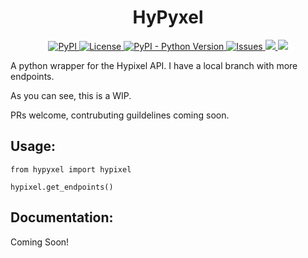 

<h1 align="center">HyPyxel</h1>
<p align="center">
<a href="https://pypi.org/project/hypyxel/">
  <img alt="PyPI" src="https://img.shields.io/pypi/v/hypyxel?color=g&style=flat-square">
</a>
<a href="https://github.com/CraziiAce/Hypyxel/blob/master/LICENSE">
  <img alt="License" src="https://img.shields.io/github/license/craziiace/hypyxel?color=g&style=flat-square">
</a>
<a href="https://www.python.org/downloads/">
  <img alt="PyPI - Python Version" src="https://img.shields.io/pypi/pyversions/hypyxel?color=g&style=flat-square">
</a>
<a href="https://github.com/CraziiAce/Hypyxel/issues">
  <img alt="Issues" src="https://img.shields.io/github/issues/craziiace/hypyxel?color=g&style=flat-square">
</a>
<a href="http://makeapullrequest.com">
  <img src="https://img.shields.io/badge/PRs-welcome-brightgreen.svg?color=g&style=flat-square">
</a>
<a href="https://github.com/craziiace/hypyxel">
  <img src="https://img.shields.io/tokei/lines/github/craziiace/hypyxel?style=flat-square&color=g">
</a>
</p>
A python wrapper for the Hypixel API.
I have a local branch with more endpoints.

As you can see, this is a WIP.

PRs welcome, contrubuting guildelines coming soon.

## Usage:

`from hypyxel import hypixel`

`hypixel.get_endpoints()`

## Documentation:

Coming Soon!
